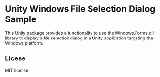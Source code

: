 # Unity Windows File Selection Dialog Sample

This Unity package provides a functionality to use the Windows.Forms.dll library to display a file selection dialog in a Unity application targeting the Windows platform.

## Licese
MIT license
